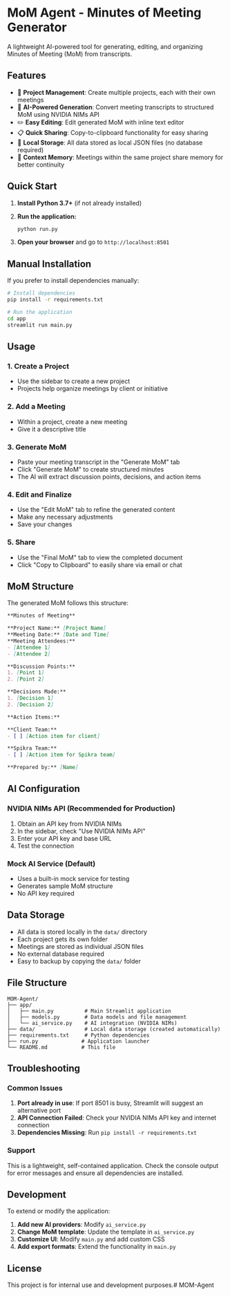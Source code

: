# MoM Agent - Minutes of Meeting Generator

A lightweight AI-powered tool for generating, editing, and organizing Minutes of Meeting (MoM) from transcripts.

## Features

- 📁 **Project Management**: Create multiple projects, each with their own meetings
- 🤖 **AI-Powered Generation**: Convert meeting transcripts to structured MoM using NVIDIA NIMs API
- ✏️ **Easy Editing**: Edit generated MoM with inline text editor
- 📋 **Quick Sharing**: Copy-to-clipboard functionality for easy sharing
- 💾 **Local Storage**: All data stored as local JSON files (no database required)
- 🔄 **Context Memory**: Meetings within the same project share memory for better continuity

## Quick Start

1. **Install Python 3.7+** (if not already installed)

2. **Run the application:**
   ```bash
   python run.py
   ```

3. **Open your browser** and go to `http://localhost:8501`

## Manual Installation

If you prefer to install dependencies manually:

```bash
# Install dependencies
pip install -r requirements.txt

# Run the application
cd app
streamlit run main.py
```

## Usage

### 1. Create a Project
- Use the sidebar to create a new project
- Projects help organize meetings by client or initiative

### 2. Add a Meeting
- Within a project, create a new meeting
- Give it a descriptive title

### 3. Generate MoM
- Paste your meeting transcript in the "Generate MoM" tab
- Click "Generate MoM" to create structured minutes
- The AI will extract discussion points, decisions, and action items

### 4. Edit and Finalize
- Use the "Edit MoM" tab to refine the generated content
- Make any necessary adjustments
- Save your changes

### 5. Share
- Use the "Final MoM" tab to view the completed document
- Click "Copy to Clipboard" to easily share via email or chat

## MoM Structure

The generated MoM follows this structure:

```markdown
**Minutes of Meeting**

**Project Name:** [Project Name]
**Meeting Date:** [Date and Time]
**Meeting Attendees:** 
- [Attendee 1]
- [Attendee 2]

**Discussion Points:**
1. [Point 1]
2. [Point 2]

**Decisions Made:**
1. [Decision 1]
2. [Decision 2]

**Action Items:**

**Client Team:**
- [ ] [Action item for client]

**Spikra Team:**
- [ ] [Action item for Spikra team]

**Prepared by:** [Name]
```

## AI Configuration

### NVIDIA NIMs API (Recommended for Production)
1. Obtain an API key from NVIDIA NIMs
2. In the sidebar, check "Use NVIDIA NIMs API"
3. Enter your API key and base URL
4. Test the connection

### Mock AI Service (Default)
- Uses a built-in mock service for testing
- Generates sample MoM structure
- No API key required

## Data Storage

- All data is stored locally in the `data/` directory
- Each project gets its own folder
- Meetings are stored as individual JSON files
- No external database required
- Easy to backup by copying the `data/` folder

## File Structure

```
MOM-Agent/
├── app/
│   ├── main.py          # Main Streamlit application
│   ├── models.py        # Data models and file management
│   └── ai_service.py    # AI integration (NVIDIA NIMs)
├── data/                # Local data storage (created automatically)
├── requirements.txt     # Python dependencies
├── run.py              # Application launcher
└── README.md           # This file
```

## Troubleshooting

### Common Issues

1. **Port already in use**: If port 8501 is busy, Streamlit will suggest an alternative port
2. **API Connection Failed**: Check your NVIDIA NIMs API key and internet connection
3. **Dependencies Missing**: Run `pip install -r requirements.txt`

### Support

This is a lightweight, self-contained application. Check the console output for error messages and ensure all dependencies are installed.

## Development

To extend or modify the application:

1. **Add new AI providers**: Modify `ai_service.py`
2. **Change MoM template**: Update the template in `ai_service.py`
3. **Customize UI**: Modify `main.py` and add custom CSS
4. **Add export formats**: Extend the functionality in `main.py`

## License

This project is for internal use and development purposes.#   M O M - A g e n t  
 